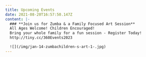 ```yaml
---
title: Upcoming Events
date: 2021-08-20T16:57:50.147Z
content: |-
  ### **Join us for Zumba & a Family Focused Art Session**
  All Ages Welcome! Children Encouraged!
  Bring your whole family for a fun session - Register Today!
  http://tiny.cc/360Events2023

  ![](/img/jan-14-zumbachildren-s-art-1-.jpg)
---
```

